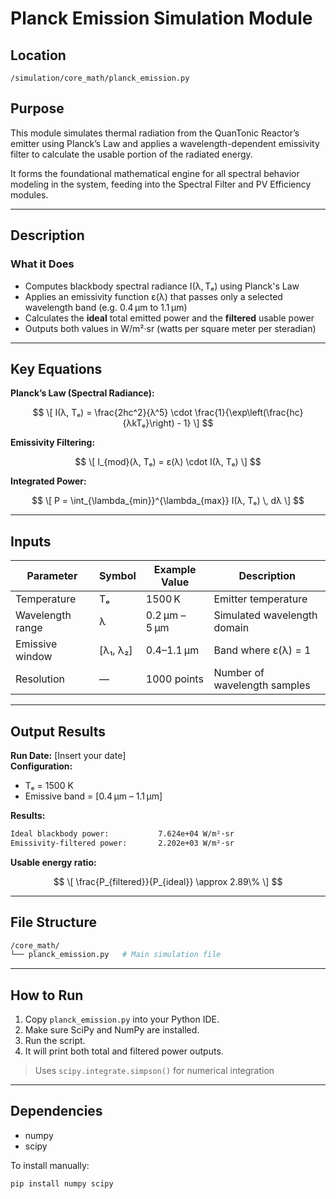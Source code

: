 # Planck Emission Simulation Module

## Location
`/simulation/core_math/planck_emission.py`

## Purpose

This module simulates thermal radiation from the QuanTonic Reactor’s emitter using Planck’s Law and applies a wavelength-dependent emissivity filter to calculate the usable portion of the radiated energy.

It forms the foundational mathematical engine for all spectral behavior modeling in the system, feeding into the Spectral Filter and PV Efficiency modules.

---

## Description

### What it Does

- Computes blackbody spectral radiance I(λ, Tₑ) using Planck's Law
- Applies an emissivity function ε(λ) that passes only a selected wavelength band (e.g. 0.4 µm to 1.1 µm)
- Calculates the **ideal** total emitted power and the **filtered** usable power
- Outputs both values in W/m²·sr (watts per square meter per steradian)

---

## Key Equations

**Planck’s Law (Spectral Radiance):**

$$
\[
I(λ, Tₑ) = \frac{2hc^2}{λ^5} \cdot \frac{1}{\exp\left(\frac{hc}{λkTₑ}\right) - 1}
\]
$$

**Emissivity Filtering:**

$$
\[
I_{mod}(λ, Tₑ) = ε(λ) \cdot I(λ, Tₑ)
\]
$$

**Integrated Power:**

$$
\[
P = \int_{\lambda_{min}}^{\lambda_{max}} I(λ, Tₑ) \, dλ
\]
$$

---

## Inputs

| Parameter       | Symbol | Example Value | Description |
|----------------|--------|----------------|-------------|
| Temperature     | Tₑ     | 1500 K         | Emitter temperature |
| Wavelength range | λ     | 0.2 µm – 5 µm  | Simulated wavelength domain |
| Emissive window | [λ₁, λ₂] | 0.4–1.1 µm    | Band where ε(λ) = 1 |
| Resolution      | —      | 1000 points    | Number of wavelength samples |

---

## Output Results

**Run Date:** [Insert your date]  
**Configuration:**  
- Tₑ = 1500 K  
- Emissive band = [0.4 µm – 1.1 µm]

**Results:**
```bash
Ideal blackbody power:           7.624e+04 W/m²·sr 
Emissivity-filtered power:       2.202e+03 W/m²·sr
```

**Usable energy ratio:**  

$$
\[
\frac{P_{filtered}}{P_{ideal}} \approx 2.89\%
\]
$$

---

## File Structure
```bash
/core_math/
└── planck_emission.py   # Main simulation file
```

---

## How to Run

1. Copy `planck_emission.py` into your Python IDE.
2. Make sure SciPy and NumPy are installed.
3. Run the script.
4. It will print both total and filtered power outputs.

> Uses `scipy.integrate.simpson()` for numerical integration

---

## Dependencies

- numpy
- scipy

To install manually:
```bash
pip install numpy scipy
